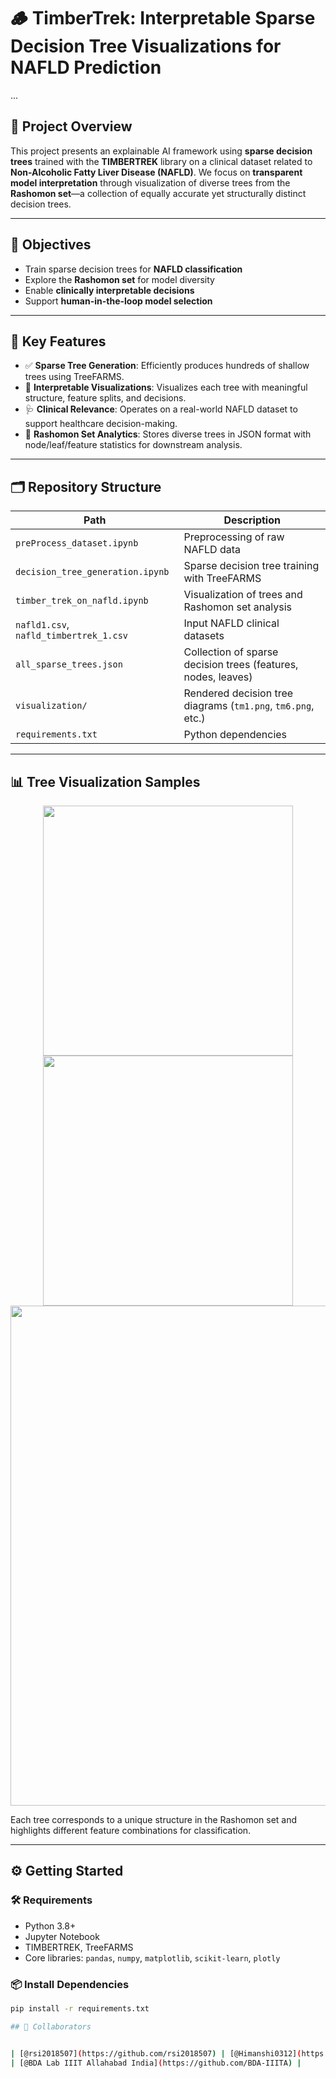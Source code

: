 # 🪵 TimberTrek: Interpretable Sparse Decision Tree Visualizations for NAFLD Prediction
...

## 🧭 Project Overview

This project presents an explainable AI framework using **sparse decision trees** trained with the **TIMBERTREK** library on a clinical dataset related to **Non-Alcoholic Fatty Liver Disease (NAFLD)**. We focus on **transparent model interpretation** through visualization of diverse trees from the **Rashomon set**—a collection of equally accurate yet structurally distinct decision trees.

---

## 🎯 Objectives

- Train sparse decision trees for **NAFLD classification**
- Explore the **Rashomon set** for model diversity
- Enable **clinically interpretable decisions**
- Support **human-in-the-loop model selection**

---

## 📌 Key Features

- ✅ **Sparse Tree Generation**: Efficiently produces hundreds of shallow trees using TreeFARMS.
- 🌳 **Interpretable Visualizations**: Visualizes each tree with meaningful structure, feature splits, and decisions.
- 🩺 **Clinical Relevance**: Operates on a real-world NAFLD dataset to support healthcare decision-making.
- 📁 **Rashomon Set Analytics**: Stores diverse trees in JSON format with node/leaf/feature statistics for downstream analysis.

---

## 🗂️ Repository Structure

| Path | Description |
|------|-------------|
| `preProcess_dataset.ipynb` | Preprocessing of raw NAFLD data |
| `decision_tree_generation.ipynb` | Sparse decision tree training with TreeFARMS |
| `timber_trek_on_nafld.ipynb` | Visualization of trees and Rashomon set analysis |
| `nafld1.csv`, `nafld_timbertrek_1.csv` | Input NAFLD clinical datasets |
| `all_sparse_trees.json` | Collection of sparse decision trees (features, nodes, leaves) |
| `visualization/` | Rendered decision tree diagrams (`tm1.png`, `tm6.png`, etc.) |
| `requirements.txt` | Python dependencies |

---

## 📊 Tree Visualization Samples

<p align="center">
  <img src="visualization/tm1.png" width="400"/>
  <img src="visualization/tm6.png" width="400"/>
  <img src="visualization/fulltree.png" width="800"/>
</p>

Each tree corresponds to a unique structure in the Rashomon set and highlights different feature combinations for classification.

---

## ⚙️ Getting Started

### 🛠️ Requirements
- Python 3.8+
- Jupyter Notebook
- TIMBERTREK, TreeFARMS
- Core libraries: `pandas`, `numpy`, `matplotlib`, `scikit-learn`, `plotly`

### 📦 Install Dependencies
```bash
pip install -r requirements.txt

## 👥 Collaborators


| [@rsi2018507](https://github.com/rsi2018507) | [@Himanshi0312](https://github.com/Himanshi0312) |
| [@BDA Lab IIIT Allahabad India](https://github.com/BDA-IIITA) |

